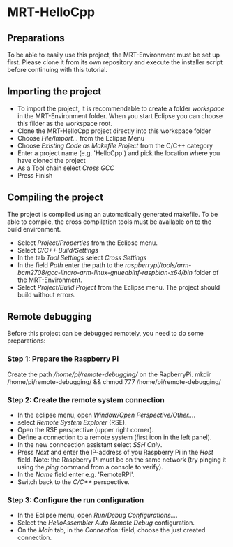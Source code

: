 # MRT-HelloCpp

## Preparations
To be able to easily use this project, the MRT-Environment must be set up first. Please clone it from its own repository and execute the installer script before continuing with this tutorial.

## Importing the project
  - To import the project, it is recommendable to create a folder *workspace* in the MRT-Environment folder. When you start Eclipse you can choose this filder as the workspace root.
  - Clone the MRT-HelloCpp project directly into this workspace folder
  - Choose *File/Import...* from the Eclipse Menu
  - Choose *Existing Code as Makefile Project* from the C/C++ category
  - Enter a project name (e.g. 'HelloCpp') and pick the location where you have cloned the project
  - As a Tool chain select *Cross GCC*
  - Press Finish 

## Compiling the project

The project is compiled using an automatically generated makefile. To be able to compile, the cross compilation tools must be available on to the build environment. 

- Select *Project/Properties* from the Eclipse menu.
- Select *C/C++ Build/Settings*
- In the tab *Tool Settings* select *Cross Settings*
- In the field *Path* enter the path to the *raspberrypi/tools/arm-bcm2708/gcc-linaro-arm-linux-gnueabihf-raspbian-x64/bin* folder of the MRT-Environment.
- Select *Project/Build Project* from the Eclipse menu. The project should build without errors.

## Remote debugging
Before this project can be debugged remotely, you need to do some preparations:

### Step 1: Prepare the Raspberry Pi

Create the path */home/pi/remote-debugging/* on the RapberryPi.
     mkdir /home/pi/remote-debugging/ && chmod 777 /home/pi/remote-debugging/
     
### Step 2: Create the remote system connection

  - In the eclipse menu, open *Window/Open Perspective/Other...*.
  - select *Remote System Explorer* (RSE).
  - Open the RSE perspective (upper right corner).
  - Define a connection to a remote system (first icon in the left panel).
  - In the new conncection assistant select *SSH Only*.
  - Press *Next* and enter the IP-address of you Raspberry Pi in the *Host* field. Note: the Raspberry Pi must be on the same network (try pinging it using the *ping* command from a console to verify).
  - In the *Name* field enter e.g. 'RemoteRPI'.
  - Switch back to the *C/C++* perspective.
    
### Step 3: Configure the run configuration
  - In the Eclipse menu, open *Run/Debug Configurations...*.
  - Select the *HelloAssembler Auto Remote Debug* configuration.
  - On the *Main* tab, in the *Connection:* field, choose the just created connection.
